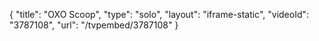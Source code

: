{
    "title": "OXO Scoop",
    "type": "solo",
    "layout": "iframe-static",
    "videoId": "3787108",
    "url": "\/tvpembed\/3787108"
}